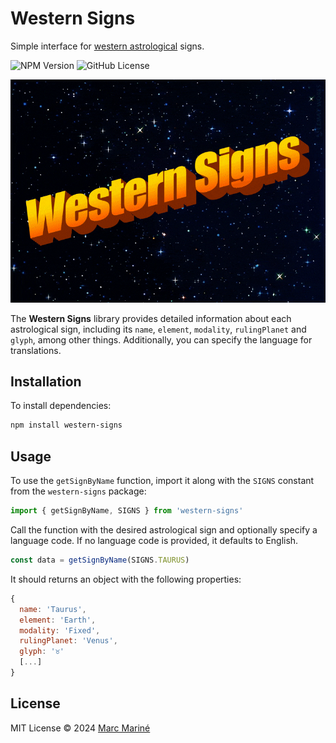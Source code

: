 # Western Signs

Simple interface for [western astrological](https://en.wikipedia.org/wiki/Western_astrology) signs.

![NPM Version](https://img.shields.io/npm/v/western-signs)
![GitHub License](https://img.shields.io/github/license/marcmarine/western-signs)

![West Art](/WestArt.gif)

The **Western Signs** library provides detailed information about each astrological sign, including its `name`, `element`, `modality`, `rulingPlanet` and `glyph`, among other things. Additionally, you can specify the language for translations.

## Installation

To install dependencies:

```bash
npm install western-signs
```

## Usage

To use the `getSignByName` function, import it along with the `SIGNS` constant from the `western-signs` package:

```js
import { getSignByName, SIGNS } from 'western-signs'
```

Call the function with the desired astrological sign and optionally specify a language code. If no language code is provided, it defaults to English.

```js
const data = getSignByName(SIGNS.TAURUS)
```

It should returns an object with the following properties:

```js
{
  name: 'Taurus',
  element: 'Earth',
  modality: 'Fixed',
  rulingPlanet: 'Venus',
  glyph: '♉'
  [...]
}
```

## License

MIT License © 2024 [Marc Mariné](https://github.com/marcmarine)
